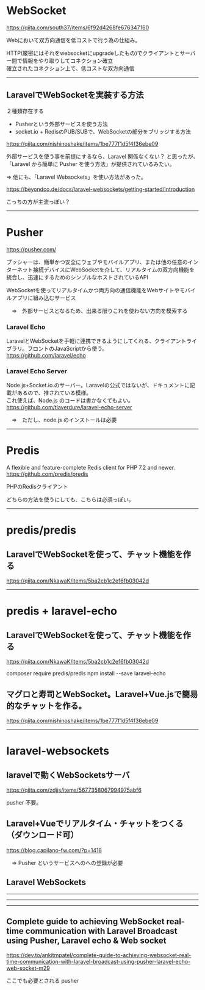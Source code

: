 # WebSocket
https://qiita.com/south37/items/6f92d4268fe676347160

Webにおいて双方向通信を低コストで行う為の仕組み。  

HTTP(厳密にはそれをwebsocketにupgradeしたもの)でクライアントとサーバー間で情報をやり取りしてコネクション確立  
確立されたコネクション上で、低コストな双方向通信  


______________________________________________________________________________________________________________
## LaravelでWebSocketを実装する方法
２種類存在する

 * Pusherという外部サービスを使う方法
 * socket.io + RedisのPUB/SUBで、WebSocketの部分をブリッジする方法

https://qiita.com/nishinoshake/items/1be777f1d5f4f36ebe09  

 
外部サービスを使う事を前提にするなら、Laravel 関係なくない？
と思ったが、「Laravel から簡単に Pusher を使う方法」が提供されているみたい。

⇒ 他にも、「Laravel Websockets」を使い方法があった。

https://beyondco.de/docs/laravel-websockets/getting-started/introduction

こっちの方が主流っぽい？

______________________________________________________________________________________________________________
# Pusher
https://pusher.com/

プッシャーは、簡単かつ安全にウェブやモバイルアプリ、または他の任意のインターネット接続デバイスにWebSocketを介して、リアルタイムの双方向機能を統合し、迅速にするためのシンプルなホストされているAPI  

WebSocketを使ってリアルタイムかつ両方向の通信機能をWebサイトやモバイルアプリに組み込むサービス  

　⇒　外部サービスとなるため、出来る限りこれを使わない方向を模索する

### Laravel Echo
LaravelとWebSocketを手軽に連携できるようにしてくれる、クライアントライブラリ。フロントのJavaScriptから使う。  
https://github.com/laravel/echo

### Laravel Echo Server
Node.js+Socket.io.のサーバー。Laravelの公式ではないが、ドキュメントに記載があるので、推されている模様。  
これ使えば、Node.js のコードは書かなくてもよい。
https://github.com/tlaverdure/laravel-echo-server

　⇒　ただし、node.js のインストールは必要

______________________________________________________________________________________________________________
# Predis
A flexible and feature-complete Redis client for PHP 7.2 and newer.
https://github.com/predis/predis


PHPのRedisクライアント  

どちらの方法を使うにしても、こちらは必須っぽい。  

______________________________________________________________________________________________________________
# predis/predis

## LaravelでWebSocketを使って、チャット機能を作る
https://qiita.com/NkawaK/items/5ba2cb1c2ef6fb03042d

______________________________________________________________________________________________________________
# predis +  laravel-echo

## LaravelでWebSocketを使って、チャット機能を作る
https://qiita.com/NkawaK/items/5ba2cb1c2ef6fb03042d  

composer require predis/predis
npm install --save laravel-echo


## マグロと寿司とWebSocket。Laravel+Vue.jsで簡易的なチャットを作る。
https://qiita.com/nishinoshake/items/1be777f1d5f4f36ebe09


______________________________________________________________________________________________________________
# laravel-websockets

## laravelで動くWebSocketsサーバ
https://qiita.com/zdjjs/items/5677358067994975abf6

pusher 不要。


## Laravel+Vueでリアルタイム・チャットをつくる（ダウンロード可）
https://blog.capilano-fw.com/?p=1418

　⇒ Pusher というサービスへのへの登録が必要

## Laravel WebSockets


______________________________________________________________________________________________________________
______________________________________________________________________________________________________________
______________________________________________________________________________________________________________
## Complete guide to achieving WebSocket real-time communication with Laravel Broadcast using Pusher, Laravel echo & Web socket 
https://dev.to/ankitmpatel/complete-guide-to-achieving-websocket-real-time-communication-with-laravel-broadcast-using-pusher-laravel-echo-web-socket-m29

ここでも必要とされる pusher





